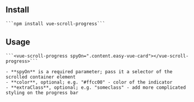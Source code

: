 ## Install
 
    ```npm install vue-scroll-progress```
    
## Usage

    ```<vue-scroll-progress spyOn=".content.easy-vue-card"></vue-scroll-progress>```
    
    - **spyOn** is a required parameter; pass it a selector of the scrolled container element
    - **color**, optional; e.g. "#ffcc00" - color of the indicator
    - **extraClass**, optional; e.g. "someclass" - add more complicated styling on the progress bar